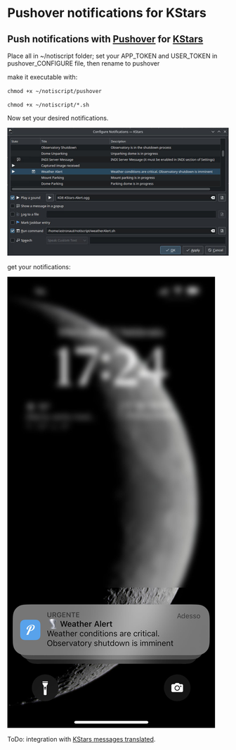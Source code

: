 # Pushover notifications for KStars

## Push notifications with [Pushover](https://pushover.net) for [KStars](https://edu.kde.org/kstars/)

Place all in ~/notiscript folder; set your APP_TOKEN and USER_TOKEN in pushover_CONFIGURE file, then rename to pushover

make it executable with:

`chmod +x ~/notiscript/pushover`

`chmod +x ~/notiscript/*.sh`

Now set your desired notifications.

![KStars notifications](description/KStars-notifications.jpg)

get your notifications:

![Phone notification](description/phone-notification.jpg)

ToDo: integration with [KStars messages translated](https://github.com/KDE/kstars/blob/8351de0c6200e1678137c9030d6b3b1a0d285d76/kstars/kstars.notifyrc).